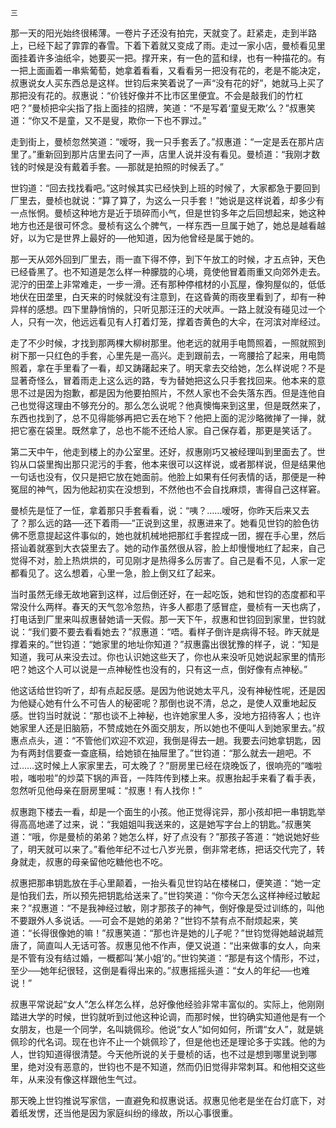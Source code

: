     三 

   那一天的阳光始终很稀薄。一卷片子还没有拍完，天就变了。赶紧走，走到半路上，已经下起了霏霏的春雪。下着下着就又变成了雨。走过一家小店，曼桢看见里面挂着许多油纸伞，她要买一把。撑开来，有一色的蓝和绿，也有一种描花的。有一把上面画着一串紫葡萄，她拿着看看，又看看另一把没有花的，老是不能决定，叔惠说女人买东西总是这样。世钧后来笑着说了一声“没有花的好”，她就马上买了那把没有花的。叔惠说：“价钱好像并不比市区里便宜。不会是敲我们的竹杠吧？”曼桢把伞尖指了指上面挂的招牌，笑道：“不是写着‘童叟无欺’么？”叔惠笑道：“你又不是童，又不是叟，欺你一下也不罪过。”

   走到街上，曼桢忽然笑道：“嗳呀，我一只手套丢了。”叔惠道：“一定是丢在那片店里了。”重新回到那片店里去问了一声，店里人说并没有看见。曼桢道：“我刚才数钱的时候是没有戴着手套。──那就是拍照的时候丢了。”

   世钧道：“回去找找看吧。”这时候其实已经快到上班的时候了，大家都急于要回到厂里去，曼桢也就说：“算了算了，为这么一只手套！”她说是这样说着，却多少有一点怅惘。曼桢这种地方是近于琐碎而小气，但是世钧多年之后回想起来，她这种地方也还是很可怀念。曼桢有这么个脾气，一样东西一旦属于她了，她总是越看越好，以为它是世界上最好的──他知道，因为他曾经是属于她的。

   那一天从郊外回到厂里去，雨一直下得不停，到下午放工的时候，才五点钟，天色已经昏黑了。也不知道是怎么样一种朦胧的心境，竟使他冒着雨重又向郊外走去。泥泞的田垄上非常难走，一步一滑。还有那种停棺材的小瓦屋，像狗屋似的，低低地伏在田垄里，白天来的时候就没有注意到，在这昏黄的雨夜里看到了，却有一种异样的感想。四下里静悄悄的，只听见那汪汪的犬吠声。一路上就没有碰见过一个人，只有一次，他远远看见有人打着灯笼，撑着杏黄色的大伞，在河滨对岸经过。

   走了不少时候，才找到那两棵大柳树那里。他老远的就用手电筒照着，一照就照到树下那一只红色的手套，心里先是一高兴。走到跟前去，一弯腰拾了起来，用电筒照着，拿在手里看了一看，却又踌躇起来了。明天拿去交给她，怎么样说呢？不是显著奇怪么，冒着雨走上这么远的路，专为替她把这么只手套找回来。他本来的意思不过是因为抱歉，都是因为他要拍照片，不然人家也不会失落东西。但是连他自己也觉得这理由不够充分的。那么怎么说呢？他真懊悔来到这里，但是既然来了，东西也找到了，总不见得能够再把它丢在地下？他把上面的泥沙略微掸了一掸，就把它塞在袋里。既然拿了，总也不能不还给人家。自己保存着，那更是笑话了。

   第二天中午，他走到楼上的办公室里。还好，叔惠刚巧又被经理叫到里面去了。世钧从口袋里掏出那只泥污的手套，他本来很可以这样说，或者那样说，但是结果他一句话也没有，仅只是把它放在她面前。他脸上如果有任何表情的话，那便是一种冤屈的神气，因为他起初实在没想到，不然他也不会自找麻烦，害得自己这样窘。

   曼桢先是怔了一怔，拿着那只手套看看，说：“咦？……嗳呀，你昨天后来又去了？那么远的路──还下着雨──”正说到这里，叔惠进来了。她看见世钧的脸色彷佛不愿意提起这件事似的，她也就机械地把那红手套捏成一团，握在手心里，然后搭讪着就塞到大衣袋里去了。她的动作虽然很从容，脸上却慢慢地红了起来，自己觉得不对，脸上热烘烘的，可见刚才是热得多么厉害了。自己是看不见，人家一定都看见了。这么想着，心里一急，脸上倒又红了起来。

   当时虽然无缘无故地窘到这样，过后倒还好，在一起吃饭，她和世钧的态度都和平常没什么两样。春天的天气忽冷忽热，许多人都患了感冒症，曼桢有一天也病了，打电话到厂里来叫叔惠替她请一天假。那一天下午，叔惠和世钧回到家里，世钧就说：“我们要不要去看看她去？”叔惠道：“唔。看样子倒许是病得不轻。昨天就是撑着来的。”世钧道：“她家里的地址你知道？”叔惠露出很犹豫的样子，说：“知是知道，我可从来没去过。你也认识她这些天了，你也从来没听见她说起家里的情形吧？她这个人可以说是一点神秘性也没有的，只有这一点，倒好像有点神秘。”

   他这话给世钧听了，却有点起反感。是因为他说她太平凡，没有神秘性呢，还是因为他疑心她有什么不可告人的秘密呢？那倒也说不清，总之，是使人双重地起反感。世钧当时就说：“那也谈不上神秘，也许她家里人多，没地方招待客人；也许她家里人还是旧脑筋，不赞成她在外面交朋友，所以她也不便叫人到她家里去。”叔惠点点头，道：“不管他们欢迎不欢迎，我倒是得去一趟。我要去问她拿钥匙，因为有两封信要查一查底稿，给她锁在抽屉里了。”世钧道：“那么就去一趟吧。不过……这时候上人家家里去，可太晚了？”厨房里已经在烧晚饭了，很响亮的“嗤啦啦，嗤啦啦”的炒菜下锅的声音，一阵阵传到楼上来。叔惠抬起手来看了看手表，忽然听见他母亲在厨房里喊：“叔惠！有人找你！”

   叔惠跑下楼去一看，却是一个面生的小孩。他正觉得诧异，那小孩却把一串钥匙举得高高地递了过来，说：“我姐姐叫我送来的，这是她写字台上的钥匙。”叔惠笑道：“哦，你是曼桢的弟弟？她怎么样，好了点没有？”那孩子答道：“她说她好些了，明天就可以来了。”看他年纪不过七八岁光景，倒非常老练，把话交代完了，转身就走，叔惠的母亲留他吃糖他也不吃。

   叔惠把那串钥匙放在手心里颠着，一抬头看见世钧站在楼梯口，便笑道：“她一定是怕我们去，所以预先把钥匙给送来了。”世钧笑道：“你今天怎么这样神经过敏起来？”叔惠道：“不是我神经过敏，刚才那孩子的神气，倒好像是受过训练的，叫他不要跟外人多说话。──可会不是她的弟弟？”世钧不禁有点不耐烦起来，笑道：“长得很像她的嘛！”叔惠笑道：“那也许是她的儿子呢？”世钧觉得她越说越荒唐了，简直叫人无话可答。叔惠见他不作声，便又说道：“出来做事的女人，向来是不管有没有结过婚，一概都叫‘某小姐’的。”世钧笑道：“那是有这个情形，不过，至少──她年纪很轻，这倒是看得出来的。”叔惠摇摇头道：“女人的年纪──也难说！”

   叔惠平常说起“女人”怎么样怎么样，总好像他经验非常丰富似的。实际上，他刚刚踏进大学的时候，世钧就听到过他这种论调，而那时候，世钧确实知道他是有一个女朋友，也是一个同学，名叫姚佩珍。他说“女人”如何如何，所谓“女人”，就是姚佩珍的代名词。现在也许不止一个姚佩珍了，但是他也还是理论多于实践。他的为人，世钧知道得很清楚。今天他所说的关于曼桢的话，也不过是想到哪里说到哪里，绝对没有恶意的，世钧也不是不知道，然而仍旧觉得非常刺耳。和他相交这些年，从来没有像这样跟他生气过。

   那天晚上世钧推说写家信，一直避免和叔惠说话。叔惠见他老是坐在台灯底下，对着纸发愣，还当他是因为家庭纠纷的缘故，所以心事很重。

